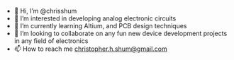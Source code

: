 - 👋 Hi, I’m @chrisshum
- 👀 I’m interested in developing analog electronic circuits
- 🌱 I’m currently learning Altium, and PCB design techniques 
- 💞️ I’m looking to collaborate on any fun new device development projects in any field of electronics
- 📫 How to reach me christopher.h.shum@gmail.com 

<!---
chrisshum/chrisshum is a ✨ special ✨ repository because its `README.md` (this file) appears on your GitHub profile.
You can click the Preview link to take a look at your changes.
--->
